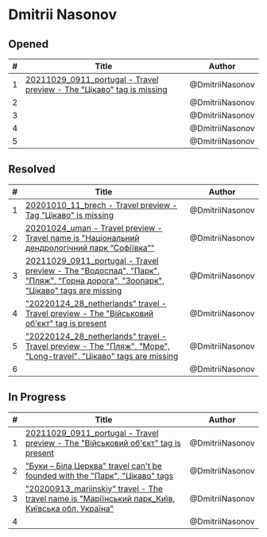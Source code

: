 # Dmitrii Nasonov

## Opened

| #   | Title | Author
| --- | ---   | ----
| 1   | [20211029_0911_portugal - Travel preview - The "Цікаво" tag is missing](https://github.com/scholokov/long-travel-2/issues/5138)  | @DmitriiNasonov
| 2   | []()  | @DmitriiNasonov
| 3   | []()  | @DmitriiNasonov
| 4   | []()  | @DmitriiNasonov
| 5   | []()  | @DmitriiNasonov

## Resolved
| #   | Title | Author
| --- | ---   | ----
| 1   | [20201010_11_brech - Travel preview - Tag "Цікаво" is missing](https://github.com/scholokov/long-travel-2/issues/5088)  | @DmitriiNasonov
| 2   | [20201024_uman - Travel preview - Travel name is "Національний дендрологічний парк “Софіївка”"](https://github.com/scholokov/long-travel-2/issues/5091)  | @DmitriiNasonov
| 3   | [20211029_0911_portugal - Travel preview - The "Водоспад", "Парк", "Пляж", "Горна дорога", "Зоопарк", "Цікаво" tags are missing](https://github.com/scholokov/long-travel-2/issues/5119)  | @DmitriiNasonov
| 4   | ["20220124_28_netherlands" travel - Travel preview - The "Військовий об'єкт" tag is present](https://github.com/scholokov/long-travel-2/issues/5123)  | @DmitriiNasonov
| 5   | ["20220124_28_netherlands" travel - Travel preview - The "Пляж", "Море", "Long-travel", "Цікаво" tags are missing](https://github.com/scholokov/long-travel-2/issues/5124)  | @DmitriiNasonov
| 6   | []()  | @DmitriiNasonov


## In Progress
| #   | Title | Author
| --- | ---   | ----
| 1   | [20211029_0911_portugal - Travel preview - The "Військовий об'єкт" tag is present](https://github.com/scholokov/long-travel-2/issues/5120)  | @DmitriiNasonov
| 2   | ["Буки – Біла Церква" travel can't be founded with the "Парк", "Цікаво" tags](https://github.com/scholokov/long-travel-2/issues/5035)  | @DmitriiNasonov
| 3   | ["20200913_mariinskiy" travel - The travel name is "Маріїнський парк_Київ, Київська обл, Україна"](https://github.com/scholokov/long-travel-2/issues/5068)  | @DmitriiNasonov
| 4   | []()  | @DmitriiNasonov

